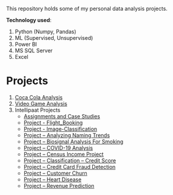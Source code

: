 This repository holds some of my personal data analysis projects.

**Technology used**:
1. Python (Numpy, Pandas)
2. ML (Supervised, Unsupervised)
3. Power BI
4. MS SQL Server
5. Excel

# Projects
1. [Coca Cola Analysis ](https://github.com/samudra-roy/data-case-studies/tree/main/pbi_coca_cola)
2. [Video Game Analysis ](https://github.com/samudra-roy/data-case-studies/tree/main/video_game_sales)
3. Intellipaat Projects
   - [Assignments and Case Studies](https://github.com/samudra-roy/data-case-studies/tree/main/intellipaat_projects/assignments)
   - [Project - Flight_Booking](https://github.com/samudra-roy/data-case-studies/tree/main/intellipaat_projects/Project%20-%20Flight_Booking)
   - [Project - Image-Classification](https://github.com/samudra-roy/data-case-studies/tree/main/intellipaat_projects/Project%20-%20Image-Classification)
   - [Project – Analyzing Naming Trends](https://github.com/samudra-roy/data-case-studies/tree/main/intellipaat_projects/Project%20%E2%80%93%20Analyzing%20Naming%20Trends)
   - [Project – Biosignal Analysis For Smoking](https://github.com/samudra-roy/data-case-studies/tree/main/intellipaat_projects/Project%20%E2%80%93%20Biosignal%20Analysis%20For%20Smoking)
   - [Project – COVID-19 Analysis](https://github.com/samudra-roy/data-case-studies/tree/main/intellipaat_projects/Project%20%E2%80%93%20COVID-19%20Analysis)
   - [Project – Census Income Project](https://github.com/samudra-roy/data-case-studies/tree/main/intellipaat_projects/Project%20%E2%80%93%20Census%20Income%20Project)
   - [Project – Classification – Credit Score](https://github.com/samudra-roy/data-case-studies/tree/main/intellipaat_projects/Project%20%E2%80%93%20Classification%20%E2%80%93%20Credit%20Score)
   - [Project – Credit Card Fraud Detection](https://github.com/samudra-roy/data-case-studies/tree/main/intellipaat_projects/Project%20%E2%80%93%20Credit%20Card%20Fraud%20Detection)
   - [Project – Customer Churn](https://github.com/samudra-roy/data-case-studies/tree/main/intellipaat_projects/Project%20%E2%80%93%20Customer%20Churn)
   - [Project – Heart Disease](https://github.com/samudra-roy/data-case-studies/tree/main/intellipaat_projects/Project%20%E2%80%93%20Heart%20Disease)
   - [Project – Revenue Prediction](https://github.com/samudra-roy/data-case-studies/tree/main/intellipaat_projects/Project%20%E2%80%93%20Revenue%20Prediction)
